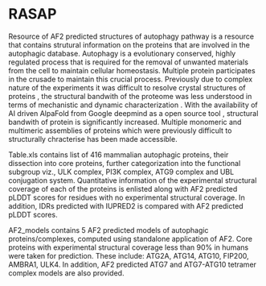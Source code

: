 # RASAP 
Resource of AF2 predicted structures of autophagy pathway is a resource that contains strutural information on the proteins that are involved in the autophagic database.
Autophagy is a evolutionary conserved, highly regulated process that is required for the removal of unwanted materials from the cell to maintain cellular homeostasis.
Multiple protein participates in the crusade to maintain this crucial process. Previously due to complex nature of the experiments it was difficult to resolve crystal structures of proteins , the structural bandwith of the proteome was less understood in terms of mechanistic and dynamic characterization . With the availability of AI driven AlpaFold from Google deepmind as a open source tool , structural bandwith of protein is significantly increased. Multiple monomeric and multimeric assemblies of proteins which were previously difficult to structurally chracterise has been made accessible.



Table.xls contains list of 416 mammalian autophagic proteins, their dissection into core proteins, further categorization into the functional subgroup viz., ULK complex, PI3K complex, ATG9 complex and UBL conjugation system. Quantitative information of the experimental structural coverage of each of the proteins is enlisted along with AF2 predicted pLDDT scores for residues with no experimental structural coverage. In addition, IDRs predicted with IUPRED2 is compared with AF2 predicted pLDDT scores.

AF2_models contains 5 AF2 predicted models of autophagic proteins/complexes, computed using standalone application of AF2. Core proteins with experimental structural coverage less than 90% in humans were taken for prediction. These include: ATG2A, ATG14, ATG10, FIP200, AMBRA1, ULK4. In addition, AF2 predicted ATG7 and ATG7-ATG10 tetramer complex models are also provided.
